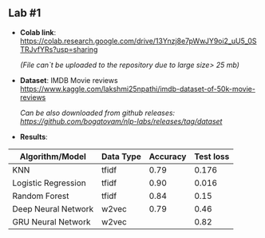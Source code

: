 ## Lab #1

* **Colab link**: https://colab.research.google.com/drive/13Ynzj8e7pWwJY9oi2_uU5_0STRJvfYRs?usp=sharing 

  *(File can`t be uploaded to the repository due to large size> 25 mb)*

* **Dataset**: IMDB Movie reviews https://www.kaggle.com/lakshmi25npathi/imdb-dataset-of-50k-movie-reviews

  *Can be also downloaded from github releases: https://github.com/bogatovam/nlp-labs/releases/tag/dataset* 

* **Results**:

| Algorithm/Model     | Data Type | Accuracy | Test loss | 
| ------              | --------- | ------   | ------    |
| KNN                 | tfidf     | 0.79     | 0.176     |
| Logistic Regression | tfidf     | 0.90     | 0.016     |
| Random Forest       | tfidf     | 0.84     | 0.15      |
| Deep Neural Network | w2vec     | 0.79     | 0.46      |
| GRU  Neural Network | w2vec   | | 0.82     | 0.39      |
